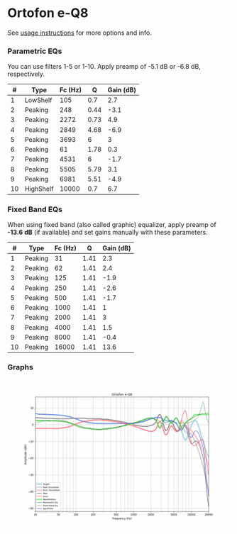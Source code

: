 # Ortofon e-Q8
See [usage instructions](https://github.com/jaakkopasanen/AutoEq#usage) for more options and info.

### Parametric EQs
You can use filters 1-5 or 1-10. Apply preamp of -5.1 dB or -6.8 dB, respectively.

|   # | Type      |   Fc (Hz) |    Q |   Gain (dB) |
|-----|-----------|-----------|------|-------------|
|   1 | LowShelf  |       105 | 0.7  |         2.7 |
|   2 | Peaking   |       248 | 0.44 |        -3.1 |
|   3 | Peaking   |      2272 | 0.73 |         4.9 |
|   4 | Peaking   |      2849 | 4.68 |        -6.9 |
|   5 | Peaking   |      3693 | 6    |         3   |
|   6 | Peaking   |        61 | 1.78 |         0.3 |
|   7 | Peaking   |      4531 | 6    |        -1.7 |
|   8 | Peaking   |      5505 | 5.79 |         3.1 |
|   9 | Peaking   |      6981 | 5.51 |        -4.9 |
|  10 | HighShelf |     10000 | 0.7  |         6.7 |

### Fixed Band EQs
When using fixed band (also called graphic) equalizer, apply preamp of **-13.6 dB** (if available) and set gains manually with these parameters.

|   # | Type    |   Fc (Hz) |    Q |   Gain (dB) |
|-----|---------|-----------|------|-------------|
|   1 | Peaking |        31 | 1.41 |         2.3 |
|   2 | Peaking |        62 | 1.41 |         2.4 |
|   3 | Peaking |       125 | 1.41 |        -1.9 |
|   4 | Peaking |       250 | 1.41 |        -2.6 |
|   5 | Peaking |       500 | 1.41 |        -1.7 |
|   6 | Peaking |      1000 | 1.41 |         1   |
|   7 | Peaking |      2000 | 1.41 |         3   |
|   8 | Peaking |      4000 | 1.41 |         1.5 |
|   9 | Peaking |      8000 | 1.41 |        -0.4 |
|  10 | Peaking |     16000 | 1.41 |        13.6 |

### Graphs
![](./Ortofon%20e-Q8.png)
